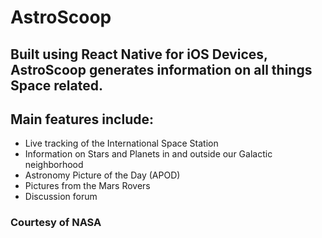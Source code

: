 # AstroScoop

## Built using React Native for iOS Devices, AstroScoop generates information on all things Space related.

## Main features include:
- Live tracking of the International Space Station
- Information on Stars and Planets in and outside our Galactic neighborhood
- Astronomy Picture of the Day (APOD)
- Pictures from the Mars Rovers
- Discussion forum

### Courtesy of NASA
